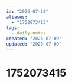 ```yaml
---
id: "2025-07-10"
aliases:
  - "1752073415"
tags:
  - daily-notes
created: "2025-07-09"
updated: "2025-07-09"
---
```


# 1752073415
